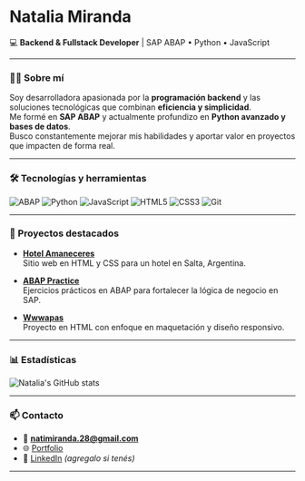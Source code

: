 # Natalia Miranda

💻 **Backend & Fullstack Developer** | SAP ABAP • Python • JavaScript  

---

### 👩‍💻 Sobre mí
Soy desarrolladora apasionada por la **programación backend** y las soluciones tecnológicas que combinan **eficiencia y simplicidad**.  
Me formé en **SAP ABAP** y actualmente profundizo en **Python avanzado y bases de datos**.  
Busco constantemente mejorar mis habilidades y aportar valor en proyectos que impacten de forma real.  

---

### 🛠️ Tecnologías y herramientas
![ABAP](https://img.shields.io/badge/ABAP-0FAAFF?style=flat-square&logo=sap&logoColor=white)
![Python](https://img.shields.io/badge/Python-3776AB?style=flat-square&logo=python&logoColor=white)
![JavaScript](https://img.shields.io/badge/JavaScript-323330?style=flat-square&logo=javascript&logoColor=F7DF1E)
![HTML5](https://img.shields.io/badge/HTML5-E34F26?style=flat-square&logo=html5&logoColor=white)
![CSS3](https://img.shields.io/badge/CSS3-1572B6?style=flat-square&logo=css3&logoColor=white)
![Git](https://img.shields.io/badge/Git-F05032?style=flat-square&logo=git&logoColor=white)

---

### 🚀 Proyectos destacados
- [**Hotel Amaneceres**](https://github.com/natimiranda28/Hotel-Amaneceres)  
  Sitio web en HTML y CSS para un hotel en Salta, Argentina.  

- [**ABAP Practice**](https://github.com/natimiranda28/ABAP_practice)  
  Ejercicios prácticos en ABAP para fortalecer la lógica de negocio en SAP.  

- [**Wwwapas**](https://github.com/natimiranda28/Wwwapas)  
  Proyecto en HTML con enfoque en maquetación y diseño responsivo.  

---

### 📊 Estadísticas
![Natalia's GitHub stats](https://github-readme-stats.vercel.app/api?username=natimiranda28&show_icons=true&theme=graywhite)

---

### 📫 Contacto
- 📧 **natimiranda.28@gmail.com**  
- 🌐 [Portfolio](https://main--marianatalialmiranda.netlify.app/)  
- 💼 [LinkedIn](https://www.linkedin.com) _(agregalo si tenés)_  

---


<!---
natimiranda28/natimiranda28 is a ✨ special ✨ repository because its `README.md` (this file) appears on your GitHub profile.
You can click the Preview link to take a look at your changes.
--->
